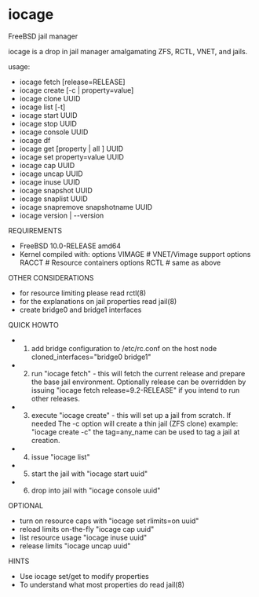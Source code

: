 iocage
======

FreeBSD jail manager

iocage is a drop in jail manager amalgamating ZFS, RCTL, VNET, and jails.

usage:
-  iocage fetch [release=RELEASE]
-  iocage create [-c | property=value]
-  iocage clone UUID
-  iocage list [-t]
-  iocage start UUID
-  iocage stop UUID
-  iocage console UUID
-  iocage df
-  iocage get [property | all ] UUID
-  iocage set property=value UUID
-  iocage cap UUID
-  iocage uncap UUID
-  iocage inuse UUID
-  iocage snapshot UUID
-  iocage snaplist UUID
-  iocage snapremove snapshotname UUID
-  iocage version | --version

REQUIREMENTS
- FreeBSD 10.0-RELEASE amd64
- Kernel compiled with:
    options         VIMAGE # VNET/Vimage support
    options         RACCT  # Resource containers
    options         RCTL   # same as above

OTHER CONSIDERATIONS
- for resource limiting please read rctl(8)
- for the explanations on jail properties read jail(8)
- create bridge0 and bridge1 interfaces 

QUICK HOWTO
- 1. add bridge configuration to /etc/rc.conf on the host node
   cloned_interfaces="bridge0 bridge1"
- 2. run "iocage fetch" - this will fetch the current release and prepare the
   base jail environment. Optionally release can be overridden by issuing 
   "iocage fetch release=9.2-RELEASE" if you intend to run other releases.
- 3. execute "iocage create" - this will set up a jail from scratch. If needed
   The -c option will create a thin jail (ZFS clone) example: "iocage create -c"
   the tag=any_name can be used to tag a jail at creation.
- 4. issue "iocage list"
- 5. start the jail with "iocage start uuid"
- 6. drop into jail with "iocage console uuid"

OPTIONAL
- turn on resource caps with "iocage set rlimits=on uuid"
- reload limits on-the-fly "iocage cap uuid"
- list resource usage "iocage inuse uuid"
- release limits "iocage uncap uuid"

HINTS
- Use iocage set/get to modify properties
- To understand what most properties do read jail(8)
